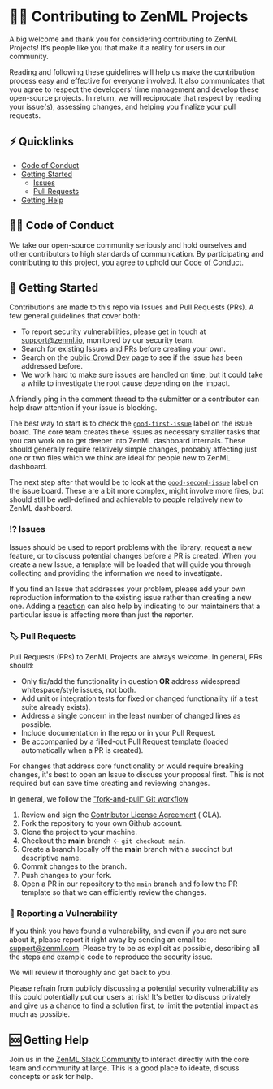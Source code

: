 # 🧑‍💻 Contributing to ZenML Projects

A big welcome and thank you for considering contributing to ZenML Projects! It’s people
like you that make it a reality for users
in our community.

Reading and following these guidelines will help us make the contribution
process easy and effective for everyone
involved. It also communicates that you agree to respect the developers' time
management and develop these open-source projects. In return, we will reciprocate that respect by reading your
issue(s), assessing changes, and helping
you finalize your pull requests.

## ⚡️ Quicklinks

* [Code of Conduct](#code-of-conduct)
* [Getting Started](#getting-started)
    * [Issues](#issues)
    * [Pull Requests](#pull-requests)
* [Getting Help](#getting-help)

## 🧑‍⚖️ Code of Conduct

We take our open-source community seriously and hold ourselves and other
contributors to high standards of communication.
By participating and contributing to this project, you agree to uphold
our [Code of Conduct](https://github.com/zenml-io/zenml-projects/blob/master/CODE-OF-CONDUCT.md).

## 🛫 Getting Started

Contributions are made to this repo via Issues and Pull Requests (PRs). A few
general guidelines that cover both:

- To report security vulnerabilities, please get in touch
  at [support@zenml.io](mailto:support@zenml.io), monitored by
  our security team.
- Search for existing Issues and PRs before creating your own.
- Search on the [public Crowd Dev](https://open.crowd.dev/zenml) page to see 
if the issue has been addressed before.
- We work hard to make sure issues are handled on time, but it could take a
  while to investigate the root cause depending on the impact.

A friendly ping in the comment thread to the submitter or a contributor can help
draw attention if your issue is blocking.

The best way to start is to check the
[`good-first-issue`](https://github.com/zenml-io/zenml-dashboard/labels/good%20first%20issue)
label on the issue board. The core team creates these issues as necessary
smaller tasks that you can work on to get deeper into ZenML dashboard internals. These
should generally require relatively simple changes, probably affecting just one
or two files which we think are ideal for people new to ZenML dashboard.

The next step after that would be to look at the
[`good-second-issue`](https://github.com/zenml-io/zenml-dashboard/labels/good%20second%20issue)
label on the issue board. These are a bit more complex, might involve more
files, but should still be well-defined and achievable to people relatively new
to ZenML dashboard.

### ⁉️ Issues

Issues should be used to report problems with the library, request a new
feature, or to discuss potential changes before
a PR is created. When you create a new Issue, a template will be loaded that
will guide you through collecting and
providing the information we need to investigate.

If you find an Issue that addresses your problem, please add your own
reproduction information to the
existing issue rather than creating a new one. Adding
a [reaction](https://github.blog/2016-03-10-add-reactions-to-pull-requests-issues-and-comments/)
can also help by
indicating to our maintainers that a particular issue is affecting more than
just the reporter.

### 🏷 Pull Requests

Pull Requests (PRs) to ZenML Projects are always welcome. In
general, PRs should:

- Only fix/add the functionality in question **OR** address widespread
  whitespace/style issues, not both.
- Add unit or integration tests for fixed or changed functionality (if a test
  suite already exists).
- Address a single concern in the least number of changed lines as possible.
- Include documentation in the repo or in your Pull Request.
- Be accompanied by a filled-out Pull Request template (loaded automatically when
  a PR is created).

For changes that address core functionality or would require breaking changes, it's best to open
an Issue to discuss your proposal first. This is not required but can save time
creating and reviewing changes.

In general, we follow
the ["fork-and-pull" Git workflow](https://github.com/susam/gitpr)

1. Review and sign
   the [Contributor License Agreement](https://cla-assistant.io/zenml-io/zenml-dashboard) (
   CLA).
2. Fork the repository to your own Github account.
3. Clone the project to your machine.
4. Checkout the **main** branch <- `git checkout main`.
5. Create a branch locally off the **main** branch with a succinct but descriptive name.
6. Commit changes to the branch.
7. Push changes to your fork.
8. Open a PR in our repository to the `main` branch and
   follow the PR template so that we can efficiently review the changes.

### 🚨 Reporting a Vulnerability

If you think you have found a vulnerability, and even if you are not sure about it,
please report it right away by sending an
email to: support@zenml.com. Please try to be as explicit as possible,
describing all the steps and example code to
reproduce the security issue.

We will review it thoroughly and get back to you.

Please refrain from publicly discussing a potential security vulnerability as
this could potentially put our users at
risk! It's better to discuss privately and give us a chance to find a solution
first, to limit the potential impact
as much as possible.


## 🆘 Getting Help

Join us in the [ZenML Slack Community](https://zenml.io/slack-invite/) to 
interact directly with the core team and community at large. This is a good 
place to ideate, discuss concepts or ask for help.